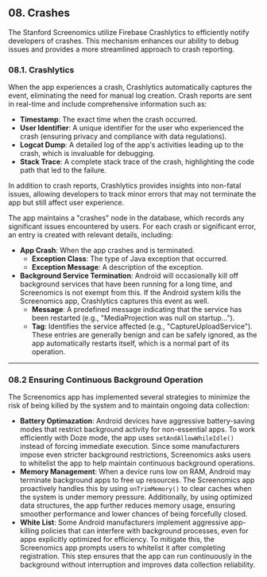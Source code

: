 ## 08. Crashes

The Stanford Screenomics utilize Firebase Crashlytics to efficiently notify developers of crashes. This mechanism enhances our ability to debug issues and provides a more streamlined approach to crash reporting.

### 08.1. Crashlytics

When the app experiences a crash, Crashlytics automatically captures the event, eliminating the need for manual log creation. Crash reports are sent in real-time and include comprehensive information such as:
* **Timestamp**: The exact time when the crash occurred.
* **User Identifier**: A unique identifier for the user who experienced the crash (ensuring privacy and compliance with data regulations).
* **Logcat Dump**: A detailed log of the app's activities leading up to the crash, which is invaluable for debugging.
* **Stack Trace**: A complete stack trace of the crash, highlighting the code path that led to the failure.

In addition to crash reports, Crashlytics provides insights into non-fatal issues, allowing developers to track minor errors that may not terminate the app but still affect user experience.

The app maintains a "crashes" node in the database, which records any significant issues encountered by users. For each crash or significant error, an entry is created with relevant details, including:
* **App Crash**: When the app crashes and is terminated.
  * **Exception Class**: The type of Java exception that occurred.
  * **Exception Message**: A description of the exception.
* **Background Service Termination**: Android will occasionally kill off background services that have been running for a long time, and Screenomics is not exempt from this. If the Android system kills the Screenomics app, Crashlytics captures this event as well.
  * **Message**: A predefined message indicating that the service has been restarted (e.g., "MediaProjection was null on startup…").
  * **Tag**: Identifies the service affected (e.g., "CaptureUploadService").
These entries are generally benign and can be safely ignored, as the app automatically restarts itself, which is a normal part of its operation.

---

### 08.2 Ensuring Continuous Background Operation

The Screenomics app has implemented several strategies to minimize the risk of being killed by the system and to maintain ongoing data collection:

* **Battery Optimazation**: Android devices have aggressive battery-saving modes that restrict background activity for non-essential apps. To work efficiently with Doze mode, the app uses `setAndAllowWhileIdle()` instead of forcing immediate execution. Since some manufacturers impose even stricter background restrictions, Screenomics asks users to whitelist the app to help maintain continuous background operations.
* **Memory Management**: When a device runs low on RAM, Android may terminate background apps to free up resources. The Screenomics app proactively handles this by using `onTrimMemory()` to clear caches when the system is under memory pressure. Additionally, by using optimized data structures, the app further reduces memory usage, ensuring smoother performance and lower chances of being forcefully closed.
* **White List**: Some Android manufacturers implement aggressive app-killing policies that can interfere with background processes, even for apps explicitly optimized for efficiency. To mitigate this, the Screenomics app prompts users to whitelist it after completing registration. This step ensures that the app can run continuously in the background without interruption and improves data collection reliability.





